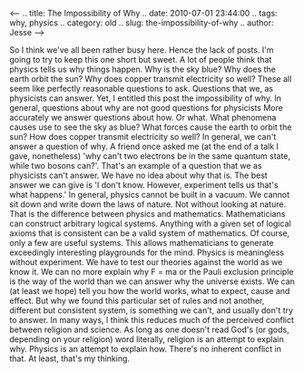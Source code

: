 <--
.. title: The Impossibility of Why
.. date: 2010-07-01 23:44:00
.. tags: why, physics
.. category: old
.. slug: the-impossibility-of-why
.. author: Jesse
-->


So I think we've all been rather busy here. Hence the lack of posts. I'm
going to try to keep this one short but sweet. A lot of people think
that physics tells us why things happen. Why is the sky blue? Why does
the earth orbit the sun? Why does copper transmit electricity so well?
These all seem like perfectly reasonable questions to ask. Questions
that we, as physicists can answer. Yet, I entitled this post the
impossibility of why. In general, questions about why are not good
questions for physicists More accurately we answer questions about how.
Or what. What phenomena causes use to see the sky as blue? What forces
cause the earth to orbit the sun? How does copper transmit electricity
so well? In general, we can't answer a question of why. A friend once
asked me (at the end of a talk I gave, nonetheless) 'why can't two
electrons be in the same quantum state, while two bosons can?'. That's
an example of a question that we as physicists can't answer. We have no
idea about why that is. The best answer we can give is 'I don't know.
However, experiment tells us that's what happens.' In general, physics
cannot be built in a vacuum. We cannot sit down and write down the laws
of nature. Not without looking at nature. That is the difference between
physics and mathematics. Mathematicians can construct arbitrary logical
systems. Anything with a given set of logical axioms that is consistent
can be a valid system of mathematics. Of course, only a few are useful
systems. This allows mathematicians to generate exceedingly interesting
playgrounds for the mind. Physics is meaningless without experiment. We
have to test our theories against the world as we know it. We can no
more explain why F = ma or the Pauli exclusion principle is the way of
the world than we can answer why the universe exists. We can (at least
we hope) tell you how the world works, what to expect, cause and effect.
But why we found this particular set of rules and not another, different
but consistent system, is something we can't, and usually don't try to
answer. In many ways, I think this reduces much of the perceived
conflict between religion and science. As long as one doesn't read God's
(or gods, depending on your religion) word literally, religion is an
attempt to explain why. Physics is an attempt to explain how. There's no
inherent conflict in that. At least, that's my thinking.
